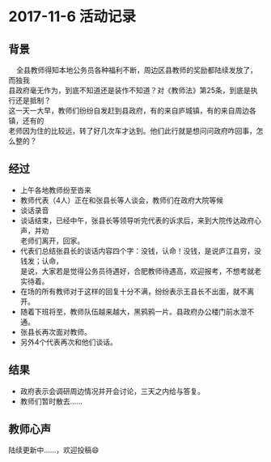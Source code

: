 # 2017-11-6 活动记录
## 背景
    全县教师得知本地公务员各种福利不断，周边区县教师的奖励都陆续发放了，而独我<br/>
县政府毫无作为，到底不知道还是装作不知道？对《教师法》第25条，到底是执行还是抵制？<br/>
这一天一大早，教师们纷纷自发赶到县政府，有的来自庐城镇，有的来自周边各镇，还有的<br/>
老师因为住的比较远，转了好几次车才达到。他们此行就是想问问政府咋回事，怎么整的？<br/>
## 经过
- 上午各地教师纷至沓来
- 教师代表（4人）正在和张县长等人谈会，教师们在政府大院等候
- 谈话录音
- 谈话结束，已经中午，张县长等领导听完代表的诉求后，来到大院传达政府心声，并劝<br/>
老师们离开，回家。
- 代表们总结张县长的谈话内容四个字：没钱，认命！没钱，是说庐江县穷，没钱发；认命，<br/>
是说，大家若是觉得公务员待遇好，合肥教师待遇高，欢迎报考，不想考就老实待着。
- 在场的所有教师对于这样的回复十分不满，纷纷表示王县长不出面，就不离开。
- 随着下班将至，教师队伍越来越大，黑鸦鸦一片。县政府办公楼门前水泄不通。
- 张县长再次面对教师。
- 另外4个代表再次和他们谈话。
## 结果
- 政府表示会调研周边情况并开会讨论，三天之内给与答复。
- 教师们暂时散去……
## 教师心声
陆续更新中……，欢迎投稿:smile:
